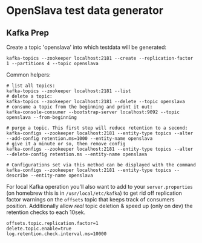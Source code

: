 
# OpenSlava test data generator

## Kafka Prep

Create a topic 'openslava' into which testdata will be generated:

```shell
kafka-topics --zookeeper localhost:2181 --create --replication-factor 1 --partitions 4 --topic openslava
```

Common helpers:

```shell
# list all topics:
kafka-topics --zookeeper localhost:2181 --list
# delete a topic:
kafka-topics --zookeeper localhost:2181 --delete --topic openslava
# consume a topic from the beginning and print it out:
kafka-console-consumer --bootstrap-server localhost:9092 --topic openslava --from-beginning

# purge a topic. This first step will reduce retention to a second:
kafka-configs --zookeeper localhost:2181 --entity-type topics --alter --add-config retention.ms=1000 --entity-name openslava
# give it a minute or so, then remove config
kafka-configs --zookeeper localhost:2181 --entity-type topics --alter --delete-config retention.ms --entity-name openslava

# Configurations set via this method can be displayed with the command
kafka-configs --zookeeper localhost:2181 --entity-type topics --describe --entity-name openslava
```

For local Kafka operation you'll also want to add to your `server.properties` (on homebrew this is in `/usr/local/etc/kafka`) to get rid off replication factor warnings on the `offsets` topic that keeps track of consumers position. Additionally allow _real_ topic deletion & speed up (only on dev) the retention checks to each 10sek.

```
offsets.topic.replication.factor=1
delete.topic.enable=true
log.retention.check.interval.ms=10000
```
